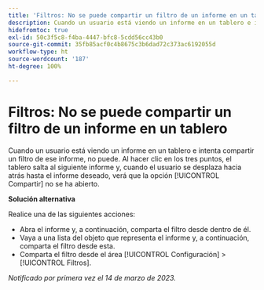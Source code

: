 ```yaml
---
title: 'Filtros: No se puede compartir un filtro de un informe en un tablero'
description: Cuando un usuario está viendo un informe en un tablero e intenta compartir un filtro de ese informe, no puede. Al hacer clic en los tres puntos, el tablero salta al siguiente informe y, cuando el usuario se desplaza hacia atrás hasta el informe deseado, verá que la opción Compartir no se ha abierto.
hidefromtoc: true
exl-id: 50c3f5c8-f4ba-4447-bfc8-5cdd56cc43b0
source-git-commit: 35fb85acf0c4b8675c3b6dad72c373ac6192055d
workflow-type: ht
source-wordcount: '187'
ht-degree: 100%

---
```


# Filtros: No se puede compartir un filtro de un informe en un tablero

<!--Requested article: Valid issue, won't fix:-->

Cuando un usuario está viendo un informe en un tablero e intenta compartir un filtro de ese informe, no puede. Al hacer clic en los tres puntos, el tablero salta al siguiente informe y, cuando el usuario se desplaza hacia atrás hasta el informe deseado, verá que la opción [!UICONTROL Compartir] no se ha abierto.

**Solución alternativa**

Realice una de las siguientes acciones:

* Abra el informe y, a continuación, comparta el filtro desde dentro de él.
* Vaya a una lista del objeto que representa el informe y, a continuación, comparta el filtro desde esta.
* Comparta el filtro desde el área [!UICONTROL Configuración] > [!UICONTROL Filtros].

_Notificado por primera vez el 14 de marzo de 2023._
